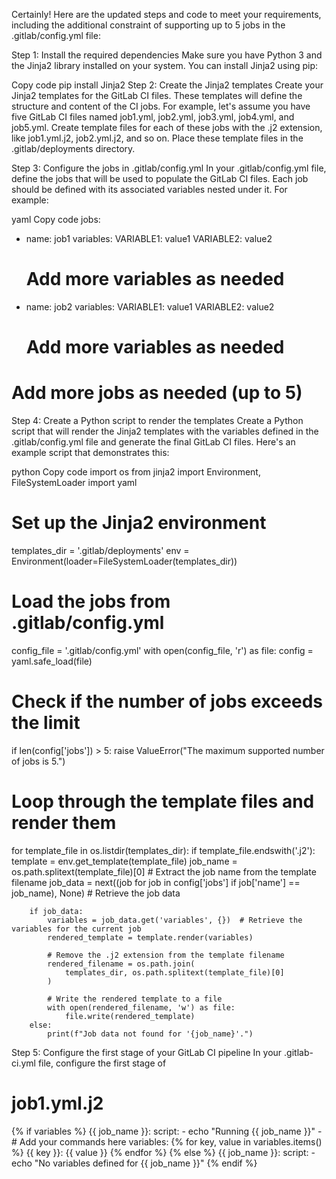 Certainly! Here are the updated steps and code to meet your requirements, including the additional constraint of supporting up to 5 jobs in the .gitlab/config.yml file:

Step 1: Install the required dependencies
Make sure you have Python 3 and the Jinja2 library installed on your system. You can install Jinja2 using pip:

Copy code
pip install Jinja2
Step 2: Create the Jinja2 templates
Create your Jinja2 templates for the GitLab CI files. These templates will define the structure and content of the CI jobs. For example, let's assume you have five GitLab CI files named job1.yml, job2.yml, job3.yml, job4.yml, and job5.yml. Create template files for each of these jobs with the .j2 extension, like job1.yml.j2, job2.yml.j2, and so on. Place these template files in the .gitlab/deployments directory.

Step 3: Configure the jobs in .gitlab/config.yml
In your .gitlab/config.yml file, define the jobs that will be used to populate the GitLab CI files. Each job should be defined with its associated variables nested under it. For example:

yaml
Copy code
jobs:
  - name: job1
    variables:
      VARIABLE1: value1
      VARIABLE2: value2
      # Add more variables as needed

  - name: job2
    variables:
      VARIABLE1: value1
      VARIABLE2: value2
      # Add more variables as needed

  # Add more jobs as needed (up to 5)
Step 4: Create a Python script to render the templates
Create a Python script that will render the Jinja2 templates with the variables defined in the .gitlab/config.yml file and generate the final GitLab CI files. Here's an example script that demonstrates this:

python
Copy code
import os
from jinja2 import Environment, FileSystemLoader
import yaml

# Set up the Jinja2 environment
templates_dir = '.gitlab/deployments'
env = Environment(loader=FileSystemLoader(templates_dir))

# Load the jobs from .gitlab/config.yml
config_file = '.gitlab/config.yml'
with open(config_file, 'r') as file:
    config = yaml.safe_load(file)

# Check if the number of jobs exceeds the limit
if len(config['jobs']) > 5:
    raise ValueError("The maximum supported number of jobs is 5.")

# Loop through the template files and render them
for template_file in os.listdir(templates_dir):
    if template_file.endswith('.j2'):
        template = env.get_template(template_file)
        job_name = os.path.splitext(template_file)[0]  # Extract the job name from the template filename
        job_data = next((job for job in config['jobs'] if job['name'] == job_name), None)  # Retrieve the job data

        if job_data:
            variables = job_data.get('variables', {})  # Retrieve the variables for the current job
            rendered_template = template.render(variables)

            # Remove the .j2 extension from the template filename
            rendered_filename = os.path.join(
                templates_dir, os.path.splitext(template_file)[0]
            )

            # Write the rendered template to a file
            with open(rendered_filename, 'w') as file:
                file.write(rendered_template)
        else:
            print(f"Job data not found for '{job_name}'.")

Step 5: Configure the first stage of your GitLab CI pipeline
In your .gitlab-ci.yml file, configure the first stage of


# job1.yml.j2

{% if variables %}
{{ job_name }}:
  script:
    - echo "Running {{ job_name }}"
    - # Add your commands here
  variables:
    {% for key, value in variables.items() %}
    {{ key }}: {{ value }}
    {% endfor %}
{% else %}
{{ job_name }}:
  script:
    - echo "No variables defined for {{ job_name }}"
{% endif %}